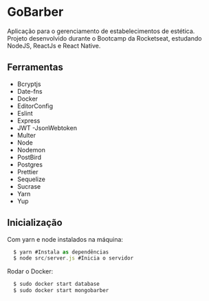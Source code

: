 <h1>GoBarber</h1>
<p>
Aplicação para o gerenciamento de estabelecimentos de estética.</br>
Projeto desenvolvido durante o Bootcamp da Rocketseat, estudando NodeJS, ReactJs e React Native.
</p>

<h2>Ferramentas</h2>
<ul>
  <li>Bcryptjs</li>
  <li>Date-fns</li>
  <li>Docker</li>
  <li>EditorConfig</li>
  <li>Eslint</li>
  <li>Express</li>
  <li>JWT -JsonWebtoken</li>
  <li>Multer</li>
  <li>Node</li>
  <li>Nodemon</li>
  <li>PostBird</li>
  <li>Postgres</li>
  <li>Prettier</li>
  <li>Sequelize</li>
  <li>Sucrase</li>
  <li>Yarn</li>
  <li>Yup</li>
</ul>

<h2>Inicialização</h2>
<p>
Com yarn e node instalados na máquina:
</p>

```js
  $ yarn #Instala as dependências 
  $ node src/server.js #Inicia o servidor
```
<p>Rodar o Docker:</p>

```js
  $ sudo docker start database
  $ sudo docker start mongobarber
```
